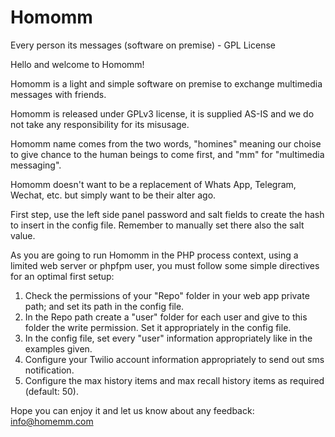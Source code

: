 # Homomm
Every person its messages (software on premise) - GPL License

Hello and welcome to Homomm!   
	   
Homomm is a light and simple software on premise to exchange multimedia messages with friends.  
	   
Homomm is released under GPLv3 license, it is supplied AS-IS and we do not take any responsibility for its misusage.  
	   
Homomm name comes from the two words, "homines" meaning our choise to give chance to the human beings to come first, and "mm" for "multimedia messaging".  
     
Homomm doesn't want to be a replacement of Whats App, Telegram, Wechat, etc. but simply want to be their alter ago.   
     
First step, use the left side panel password and salt fields to create the hash to insert in the config file. Remember to manually set there also the salt value.  
	   
As you are going to run Homomm in the PHP process context, using a limited web server or phpfpm user, you must follow some simple directives for an optimal first setup:  

<ol>
<li>Check the permissions of your "Repo" folder in your web app private path; and set its path in the config file.</li>
<li>In the Repo path create a "user" folder for each user and give to this folder the write permission. Set it appropriately in the config file.</li>
<li>In the config file, set every "user" information appropriately like in the examples given.</li>
<li>Configure your Twilio account information appropriately to send out sms notification.</li>	      
<li>Configure the max history items and max recall history items as required (default: 50).</li>	      
</ol>	
     
Hope you can enjoy it and let us know about any feedback: <a href="mailto:info@homemm.com" style="color:#e6d236;">info@homemm.com</a>
	   

